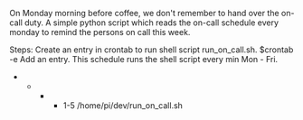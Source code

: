 On Monday morning before coffee, we don't remember to hand over the on-call duty.
A simple python script which reads the on-call schedule every monday to remind the persons on call this week.


Steps:
Create an entry in crontab to run shell script run_on_call.sh.
$crontab -e
Add an entry.  This schedule runs the shell script every min Mon - Fri.
* * * * 1-5    /home/pi/dev/run_on_call.sh
